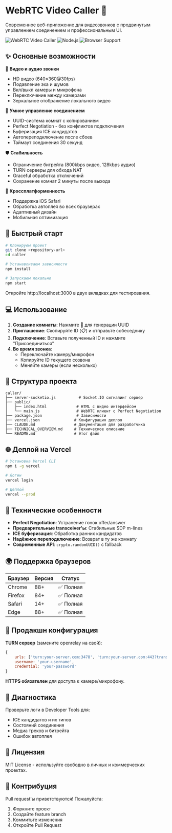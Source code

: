 # WebRTC Video Caller 🎥

Современное веб-приложение для видеозвонков с продвинутым управлением соединением и профессиональным UI.

![WebRTC Video Caller](https://img.shields.io/badge/WebRTC-Video%20Calling-blue.svg)
![Node.js](https://img.shields.io/badge/Node.js-Socket.IO-green.svg)
![Browser Support](https://img.shields.io/badge/Browser-Chrome%20%7C%20Firefox%20%7C%20Safari-orange.svg)

## ✨ Основные возможности

🎥 **Видео и аудио звонки**
- HD видео (640×360@30fps) 
- Подавление эха и шумов
- Вкл/выкл камеры и микрофона
- Переключение между камерами
- Зеркальное отображение локального видео

🔗 **Умное управление соединением**
- UUID-система комнат с копированием
- Perfect Negotiation - без конфликтов подключения
- Буферизация ICE кандидатов
- Автопереподключение после сбоев
- Таймаут соединения 30 секунд

🛡️ **Стабильность**
- Ограничение битрейта (800kbps видео, 128kbps аудио)
- TURN серверы для обхода NAT
- Graceful обработка отключений
- Сохранение комнат 2 минуты после выхода

📱 **Кроссплатформенность**
- Поддержка iOS Safari
- Обработка автоплея во всех браузерах
- Адаптивный дизайн
- Мобильная оптимизация

## 🚀 Быстрый старт

```bash
# Клонируем проект
git clone <repository-url>
cd caller

# Устанавливаем зависимости
npm install

# Запускаем локально
npm start
```

Откройте http://localhost:3000 в двух вкладках для тестирования.

## 💻 Использование

1. **Создание комнаты**: Нажмите 🔄 для генерации UUID
2. **Приглашение**: Скопируйте ID (📋) и отправьте собеседнику  
3. **Подключение**: Вставьте полученный ID и нажмите "Присоединиться"
4. **Во время звонка**: 
   - Переключайте камеру/микрофон
   - Копируйте ID текущего созвона
   - Меняйте камеры (если несколько)

## 📁 Структура проекта

```
caller/
├── server-socketio.js          # Socket.IO сигналинг сервер
├── public/
│   ├── index.html             # HTML с видео интерфейсом
│   └── main.js                # WebRTC клиент с Perfect Negotiation
├── package.json               # Зависимости
├── vercel.json               # Конфигурация деплоя
├── CLAUDE.md                 # Документация для разработчика
├── TECHNICAL_OVERVIEW.md     # Техническое описание
└── README.md                 # Этот файл
```

## 🌐 Деплой на Vercel

```bash
# Установка Vercel CLI
npm i -g vercel

# Логин
vercel login

# Деплой
vercel --prod
```

## 🔧 Технические особенности

- **Perfect Negotiation**: Устранение гонок offer/answer
- **Предварительные transceiver'ы**: Стабильные SDP m-lines  
- **ICE буферизация**: Обработка ранних кандидатов
- **Надёжное переподключение**: Возврат в ту же комнату
- **Современные API**: `crypto.randomUUID()` с fallback

## 🌍 Поддержка браузеров

| Браузер | Версия | Статус |
|---------|--------|--------|
| Chrome  | 88+    | ✅ Полная |
| Firefox | 84+    | ✅ Полная |
| Safari  | 14+    | ✅ Полная |
| Edge    | 88+    | ✅ Полная |

## 🔐 Продакшн конфигурация

**TURN сервер** (замените openrelay на свой):
```javascript
{
    urls: ['turn:your-server.com:3478', 'turn:your-server.com:443?transport=tcp'],
    username: 'your-username', 
    credential: 'your-password'
}
```

**HTTPS обязателен** для доступа к камере/микрофону.

## 🐛 Диагностика

Проверьте логи в Developer Tools для:
- ICE кандидатов и их типов  
- Состояний соединения
- Медиа треков и битрейта
- Ошибок автоплея

## 📄 Лицензия

MIT License - используйте свободно в личных и коммерческих проектах.

## 🤝 Контрибуция

Pull request'ы приветствуются! Пожалуйста:
1. Форкните проект
2. Создайте feature branch
3. Коммитьте изменения 
4. Откройте Pull Request